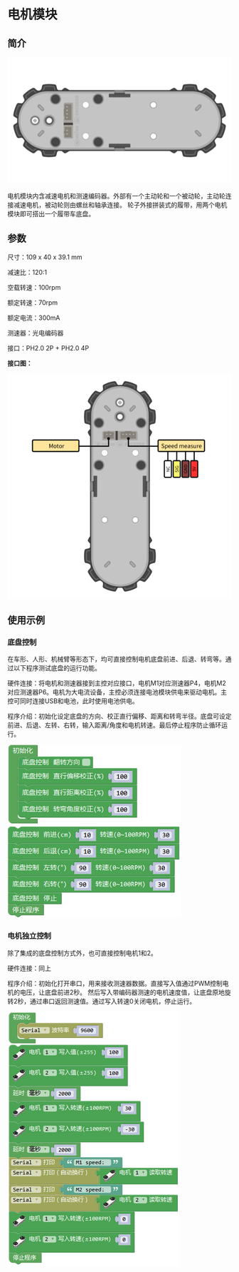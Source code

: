 # 电机模块

## 简介

![](./images/render_motor.png)

电机模块内含减速电机和测速编码器。外部有一个主动轮和一个被动轮，主动轮连接减速电机，被动轮则由螺丝和轴承连接。
轮子外接拼装式的履带，用两个电机模块即可搭出一个履带车底盘。

## 参数

尺寸：109 x 40 x 39.1 mm

减速比：120:1

空载转速：100rpm

额定转速：70rpm

额定电流：300mA

测速器：光电编码器

接口：PH2.0 2P + PH2.0 4P

**接口图：**

![](./images/pinout_motor.png)

## 使用示例

### 底盘控制

在车形、人形、机械臂等形态下，均可直接控制电机底盘前进、后退、转弯等。通过以下程序测试底盘的运行功能。

硬件连接：将电机和测速器接到主控对应接口，电机M1对应测速器P4，电机M2对应测速器P6。电机为大电流设备，主控必须连接电池模块供电来驱动电机。主控可同时连接USB和电池，此时使用电池供电。

程序介绍：初始化设定底盘的方向、校正直行偏移、距离和转弯半径。底盘可设定前进、后退、左转、右转，输入距离/角度和电机转速。最后停止程序防止循环运行。

![](./images/Mixly_example_motor_tankbase.png)

### 电机独立控制

除了集成的底盘控制方式外，也可直接控制电机1和2。

硬件连接：同上

程序介绍：初始化打开串口，用来接收测速器数据。直接写入值通过PWM控制电机的电压，让底盘前进2秒。
然后写入带编码器测速的电机速度值，让底盘原地旋转2秒，通过串口返回测速值。通过写入转速0关闭电机，停止运行。

![](./images/Mixly_example_motor_single.png)